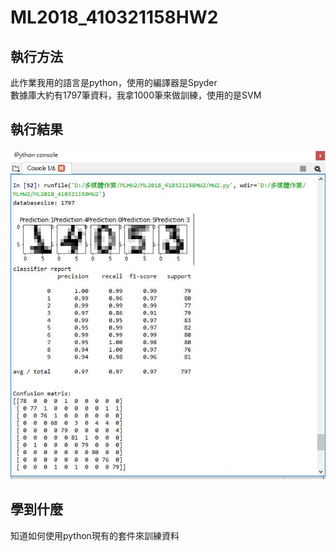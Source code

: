 # ML2018_410321158HW2
## 執行方法
此作業我用的語言是python，使用的編譯器是Spyder<br/>
數據庫大約有1797筆資料，我拿1000筆來做訓練，使用的是SVM<br/>
## 執行結果
![image](https://github.com/linfuting/ML2018_410321158HW2/blob/master/result.jpg)<br/>
## 學到什麼
知道如何使用python現有的套件來訓練資料<br/>
